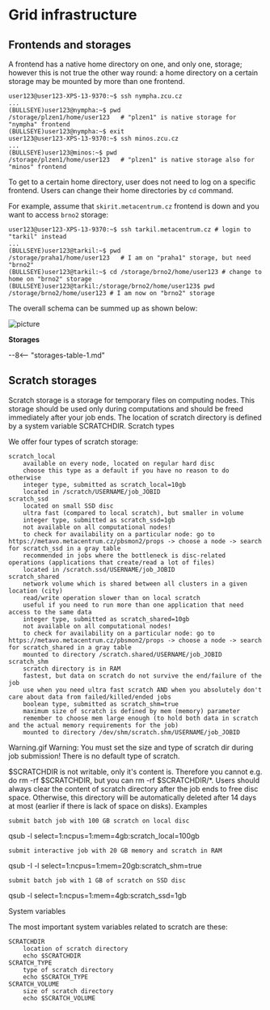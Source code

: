 # Grid infrastructure

## Frontends and storages



A frontend has a native home directory on one, and only one, storage; however this is not true the other way round: a home directory on a certain storage may be mounted by more than one frontend.

    user123@user123-XPS-13-9370:~$ ssh nympha.zcu.cz 
    ...
    (BULLSEYE)user123@nympha:~$ pwd
    /storage/plzen1/home/user123   # "plzen1" is native storage for "nympha" frontend
    (BULLSEYE)user123@nympha:~$ exit 
    user123@user123-XPS-13-9370:~$ ssh minos.zcu.cz
    ...
    (BULLSEYE)user123@minos:~$ pwd
    /storage/plzen1/home/user123   # "plzen1" is native storage also for "minos" frontend

To get to a certain home directory, user does not need to log on a specific frontend. Users can change their home directories by `cd` command.

For example, assume that `skirit.metacentrum.cz` frontend is down and you want to access `brno2` storage:

    user123@user123-XPS-13-9370:~$ ssh tarkil.metacentrum.cz # login to "tarkil" instead
    ...
    (BULLSEYE)user123@tarkil:~$ pwd
    /storage/praha1/home/user123   # I am on "praha1" storage, but need "brno2"
    (BULLSEYE)user123@tarkil:~$ cd /storage/brno2/home/user123 # change to home on "brno2" storage
    (BULLSEYE)user123@tarkil:/storage/brno2/home/user123$ pwd 
    /storage/brno2/home/user123 # I am now on "brno2" storage 

The overall schema can be summed up as shown below:

![picture](/assets/templ_001.png)


**Storages**

--8<-- "storages-table-1.md"

<!--
**Decomissioned storages**

--8<-- "storages-decom-table-1.md"
-->

<!--
Dodat ze reprezentace storagi v Perunovi se jmenuje jinak nez v Server name
-->







## Scratch storages

Scratch storage is a storage for temporary files on computing nodes. This storage should be used only during computations and should be freed immediately after your job ends. The location of scratch directory is defined by a system variable SCRATCHDIR.
Scratch types

We offer four types of scratch storage:

    scratch_local
        available on every node, located on regular hard disc
        choose this type as a default if you have no reason to do otherwise
        integer type, submitted as scratch_local=10gb
        located in /scratch/USERNAME/job_JOBID
    scratch_ssd
        located on small SSD disc
        ultra fast (compared to local scratch), but smaller in volume
        integer type, submitted as scratch_ssd=1gb
        not available on all computational nodes!
        to check for availability on a particular node: go to https://metavo.metacentrum.cz/pbsmon2/props -> choose a node -> search for scratch_ssd in a gray table
        recommended in jobs where the bottleneck is disc-related operations (applications that create/read a lot of files)
        located in /scratch.ssd/USERNAME/job_JOBID
    scratch_shared
        network volume which is shared between all clusters in a given location (city)
        read/write operation slower than on local scratch
        useful if you need to run more than one application that need access to the same data
        integer type, submitted as scratch_shared=10gb
        not available on all computational nodes!
        to check for availability on a particular node: go to https://metavo.metacentrum.cz/pbsmon2/props -> choose a node -> search for scratch_shared in a gray table
        mounted to directory /scratch.shared/USERNAME/job_JOBID
    scratch_shm
        scratch directory is in RAM
        fastest, but data on scratch do not survive the end/failure of the job
        use when you need ultra fast scratch AND when you absolutely don't care about data from failed/killed/ended jobs
        boolean type, submitted as scratch_shm=true
        maximum size of scratch is defined by mem (memory) parameter
        remember to choose mem large enough (to hold both data in scratch and the actual memory requirements for the job)
        mounted to directory /dev/shm/scratch.shm/USERNAME/job_JOBID

Warning.gif Warning: You must set the size and type of scratch dir during job submission! There is no default type of scratch.


$SCRATCHDIR is not writable, only it's content is. Therefore you cannot e.g. do rm -rf $SCRATCHDIR, but you can rm -rf $SCRATCHDIR/*. Users should always clear the content of scratch directory after the job ends to free disc space. Otherwise, this directory will be automatically deleted after 14 days at most (earlier if there is lack of space on disks).
Examples

    submit batch job with 100 GB scratch on local disc

qsub -l select=1:ncpus=1:mem=4gb:scratch_local=100gb

    submit interactive job with 20 GB memory and scratch in RAM

qsub -I -l select=1:ncpus=1:mem=20gb:scratch_shm=true

    submit batch job with 1 GB of scratch on SSD disc

 qsub -l select=1:ncpus=1:mem=4gb:scratch_ssd=1gb

System variables

The most important system variables related to scratch are these:

    SCRATCHDIR
        location of scratch directory
        echo $SCRATCHDIR
    SCRATCH_TYPE
        type of scratch directory
        echo $SCRATCH_TYPE
    SCRATCH_VOLUME
        size of scratch directory
        echo $SCRATCH_VOLUME










